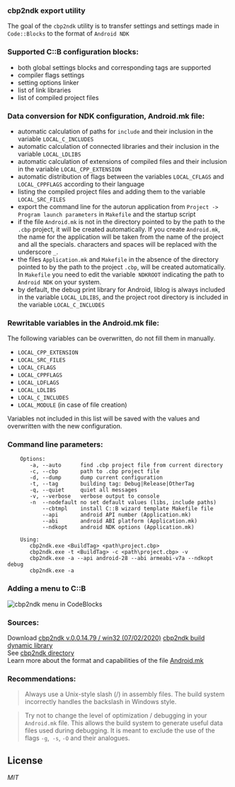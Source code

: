 ### cbp2ndk export utility

The goal of the `cbp2ndk` utility is to transfer settings and settings made in `Code::Blocks` to the format of `Android NDK`

### Supported C::B configuration blocks:

- both global settings blocks and corresponding tags are supported  
- compiler flags settings  
- setting options linker  
- list of link libraries  
- list of compiled project files  


### Data conversion for NDK configuration, Android.mk file:

- automatic calculation of paths for `include` and their inclusion in the variable `LOCAL_C_INCLUDES`  
- automatic calculation of connected libraries and their inclusion in the variable `LOCAL_LDLIBS`  
- automatic calculation of extensions of compiled files and their inclusion in the variable `LOCAL_CPP_EXTENSION`  
- automatic distribution of flags between the variables `LOCAL_CFLAGS` and `LOCAL_CPPFLAGS` according to their language  
- listing the compiled project files and adding them to the variable `LOCAL_SRC_FILES`  
- export the command line for the autorun application from `Project -> Program launch parameters` in `Makefile` and the startup script  
- if the file `Android.mk` is not in the directory pointed to by the path to the `.cbp` project, it will be created automatically.  If you create `Android.mk`, the name for the application will be taken from the name of the project and all the specials.  characters and spaces will be replaced with the underscore `_`.  
- the files `Application.mk` and `Makefile` in the absence of the directory pointed to by the path to the project `.cbp`, will be created automatically.  In `Makefile` you need to edit the variable` NDKROOT` indicating the path to `Android NDK` on your system.  
- by default, the debug print library for Android, liblog is always included in the variable `LOCAL_LDLIBS`, and the project root directory is included in the variable `LOCAL_C_INCLUDES`  


### Rewritable variables in the Android.mk file:

The following variables can be overwritten, do not fill them in manually.

- `LOCAL_CPP_EXTENSION`  
- `LOCAL_SRC_FILES`  
- `LOCAL_CFLAGS`  
- `LOCAL_CPPFLAGS`  
- `LOCAL_LDFLAGS`  
- `LOCAL_LDLIBS`  
- `LOCAL_C_INCLUDES`  
- `LOCAL_MODULE` (in case of file creation)  

Variables not included in this list will be saved with the values ​​and overwritten with the new configuration.

### Command line parameters:

        Options:
           -a, --auto      find .cbp project file from current directory
           -c, --cbp       path to .cbp project file
           -d, --dump      dump current configuration
           -t, --tag       building tag: Debug|Release|OtherTag
           -q, --quiet     quiet all messages
           -v, --verbose   verbose output to console
           -n  --nodefault no set default values (libs, include paths)
               --cbtmpl    install C::B wizard template Makefile file
               --api       android API number (Application.mk)
               --abi       android ABI platform (Application.mk)
               --ndkopt    android NDK options (Application.mk)

        Using:
           cbp2ndk.exe <BuildTag> <path\project.cbp>
           cbp2ndk.exe -t <BuildTag> -c <path\project.cbp> -v
           cbp2ndk.exe -a --api android-28 --abi armeabi-v7a --ndkopt debug
           cbp2ndk.exe -a


### Adding a menu to C::B

![cbp2ndk menu in CodeBlocks](img/Image15.png)

### Sources:

Download [cbp2ndk v.0.0.14.79 / win32 (07/02/2020)](https://clclon.github.io/Code-Blocks-Android-NDK/cbp2ndk.zip) [cbp2ndk build dynamic library](https://clclon.github.io/Code-Blocks-Android-NDK/cbp2ndkLinkedLib.zip)  
See [cbp2ndk directory](https://github.com/ClnViewer/Code-Blocks-Android-NDK/tree/master/cbp2ndk)  
Learn more about the format and capabilities of the file [Android.mk](https://developer.android.com/ndk/guides/android_mk)  
 

### Recommendations:

> Always use a Unix-style slash (/) in assembly files.  The build system incorrectly handles the backslash in Windows style.  


> Try not to change the level of optimization / debugging in your `Android.mk` file.  This allows the build system to generate useful data files used during debugging.  It is meant to exclude the use of the flags `-g`,` -s`, `-O` and their analogues.  
 
## License
 
  _MIT_
 
  
 
